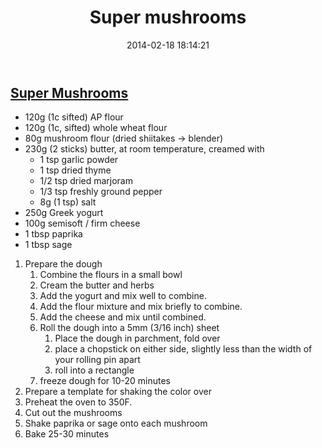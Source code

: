 ﻿---
title:  "Super mushrooms"
layout: post
date:   2014-02-18 18:14:21
---

[Super Mushrooms](http://www.warpzoneprints.com/go/sample-page/mario_mushroom_01/)
---------------
* 120g (1c sifted) AP flour
* 120g (1c, sifted) whole wheat flour
* 80g mushroom flour (dried shiitakes -> blender)
* 230g (2 sticks) butter, at room temperature, creamed with
	* 1 tsp garlic powder
	* 1 tsp dried thyme
	* 1/2 tsp dried marjoram
	* 1/3 tsp freshly ground pepper
	* 8g (1 tsp) salt
* 250g Greek yogurt
* 100g semisoft / firm cheese
* 1 tbsp paprika 
* 1 tbsp sage

1. Prepare the dough
	1. Combine the flours in a small bowl
	2. Cream the butter and herbs
	3. Add the yogurt and mix well to combine.
	4. Add the flour mixture and mix briefly to combine.
	5. Add the cheese and mix until combined.
	6. Roll the dough into a 5mm (3/16 inch) sheet
		1. Place the dough in parchment, fold over
		2. place a chopstick on either side, slightly less than the width of your rolling pin apart
		3. roll into a rectangle
	7. freeze dough for 10-20 minutes
2. Prepare a template for shaking the color over
3. Preheat the oven to 350F.
4. Cut out the mushrooms
5. Shake paprika or sage onto each mushroom
6. Bake 25-30 minutes
